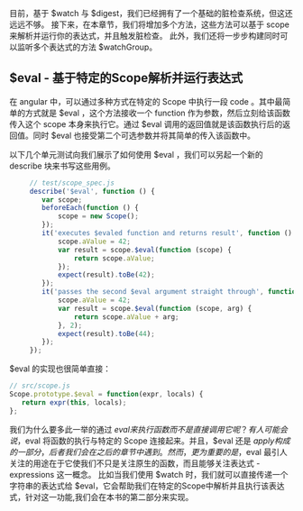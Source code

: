 目前，基于 $watch 与 $digest，我们已经拥有了一个基础的脏检查系统，但这还远远不够。
接下来，在本章节，我们将增加多个方法，这些方法可以基于 scope 来解析并运行你的表达式，并且触发脏检查。
此外，我们还将一步步构建同时可以监听多个表达式的方法 $watchGroup。

## $eval - 基于特定的Scope解析并运行表达式

在 angular 中，可以通过多种方式在特定的 Scope 中执行一段 code 。其中最简单的方式就是 $eval ，这个方法接收一个 function 作为参数，然后立刻给该函数传入这个 scope 本身来执行它。通过 $eval 调用的返回值就是该函数执行后的返回值。同时 $eval 也接受第二个可选参数并将其简单的传入该函数中。

以下几个单元测试向我们展示了如何使用 $eval ，我们可以另起一个新的 describe 块来书写这些用例。

```js
     // test/scope_spec.js
     describe('$eval', function () {
     	var scope;
     	beforeEach(function () {
     		scope = new Scope();
     	});
     	it('executes $evaled function and returns result', function () {
     		scope.aValue = 42;
     		var result = scope.$eval(function (scope) {
     			return scope.aValue;
     		});
     		expect(result).toBe(42);
     	});
     	it('passes the second $eval argument straight through', function () {
     		scope.aValue = 42;
     		var result = scope.$eval(function (scope, arg) {
     			return scope.aValue + arg;
     		}, 2);
     		expect(result).toBe(44);
     	});
     });
 ```
 
 $eval 的实现也很简单直接：
 
 ```js
 // src/scope.js
 Scope.prototype.$eval = function(expr, locals) {
 	return expr(this, locals);
 };
 ```
 
 我们为什么要多此一举的通过 $eval 来执行函数而不是直接调用它呢？有人可能会说，$eval  将函数的执行与特定的 Scope 连接起来。并且，$eval 还是 $apply 构成的一部分，后者我们会在之后的章节中遇到。
 然而，更为重要的是，$eval 最引人关注的用途在于它使我们不只是关注原生的函数，而且能够关注表达式 - expressions 这一概念。
 比如当我们使用 $watch 时，我们就可以直接传递一个字符串的表达式给 $eval，它会帮助我们在特定的Scope中解析并且执行该表达式，针对这一功能,我们会在本书的第二部分来实现。